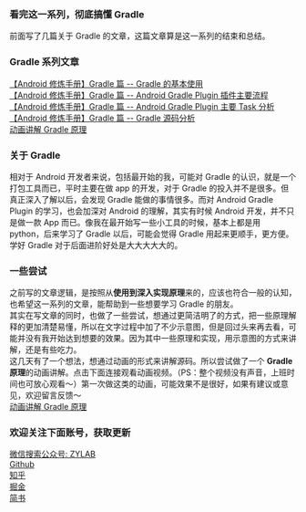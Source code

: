 ### 看完这一系列，彻底搞懂 Gradle
前面写了几篇关于 Gradle 的文章，这篇文章算是这一系列的结束和总结。   

### Gradle 系列文章
[【Android 修炼手册】Gradle 篇 -- Gradle 的基本使用](./gralde的基本使用.md)   
[【Android 修炼手册】Gradle 篇 -- Android Gradle Plugin 插件主要流程](./android_gradle_plugin-主要流程分析.md)   
[【Android 修炼手册】Gradle 篇 -- Android Gradle Plugin 主要 Task 分析](./android_gradle_plugin-主要task分析.md)   
[【Android 修炼手册】Gradle 篇 -- Gradle 源码分析](./gradle源码分析.md)   
[动画讲解 Gradle 原理](https://www.bilibili.com/video/av55941638/)

### 关于 Gradle
相对于 Android 开发者来说，包括最开始的我，可能对 Gradle 的认识，就是一个打包工具而已，平时主要在做 app 的开发，对于 Gradle 的投入并不是很多。但真正深入了解以后，会发现 Gradle 能做的事情很多。而对 Android Gradle Plugin 的学习，也会加深对 Android 的理解，其实有时候 Android 开发，并不只是做一款 App 而已。像我在最开始写一些小工具的时候，基本上都是用 python，后来学习了 Gradle 以后，可能会觉得 Gradle 用起来更顺手，更方便。学好 Gradle 对于后面进阶好处是大大大大大的。      

### 一些尝试
之前写的文章逻辑，是按照从**使用到深入实现原理**来的，应该也符合一般的认知，也希望这一系列的文章，能帮助到一些想要学习 Gradle 的朋友。  
其实在写文章的同时，也做了一些尝试，想通过更简洁明了的方式，把一些原理解释的更加清楚易懂，所以在文字过程中加了不少示意图，但是回过头来再去看，可能并没有我开始达到想要的效果。因为其中一些原理和实现，用示意图的方式来讲解，还是有些吃力。    
这几天有了一个想法，想通过动画的形式来讲解源码。所以尝试做了一个 **Gradle 原理**的动画讲解。点击下面连接观看动画视频。（PS：整个视频没有声音，上班时间也可放心观看～）第一次做这类的动画，可能效果不是很好，如果有建议或意见，欢迎留言反馈～    
[动画讲解 Gradle 原理](https://www.bilibili.com/video/av55941638/)

### 欢迎关注下面账号，获取更新
[微信搜索公众号: ZYLAB](./images/ZYLAB.jpg)   
[Github](https://github.com/5A59)    
[知乎](https://www.zhihu.com/people/5a59/activities)      
[掘金](https://juejin.im/user/58d9d015ac502e0058df1f96)   
[简书](https://www.jianshu.com/u/4cf10cf65326)   
